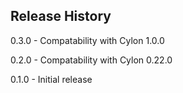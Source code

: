 ## Release History

0.3.0 - Compatability with Cylon 1.0.0

0.2.0 - Compatability with Cylon 0.22.0

0.1.0 - Initial release
